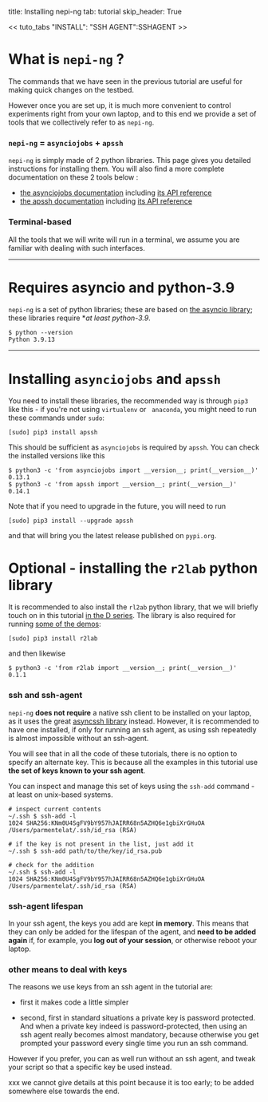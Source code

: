 title: Installing nepi-ng
tab: tutorial
skip_header: True

<script src="https://cdnjs.cloudflare.com/ajax/libs/jsdiff/3.2.0/diff.min.js"></script>
<script src="/assets/r2lab/open-tab.js"></script>
<script src="/assets/r2lab/r2lab-diff.js"></script>
<style>@import url("/assets/r2lab/r2lab-diff.css")</style>

<< tuto_tabs "INSTALL": "SSH AGENT":SSHAGENT >>

<div id="contents" class="tab-content" markdown="1">

<!-- ------- INSTALL ------------>
<div id="INSTALL" class="tab-pane fade show active" markdown="1">

# What is `nepi-ng` ?
The commands that we have seen in the previous tutorial are useful for
making quick changes on the testbed.

However once you are set up, it is much more convenient to control
experiments right from your own laptop, and to this end we provide a
set of tools that we collectively refer to as `nepi-ng`.

### `nepi-ng` = `asynciojobs` + `apssh`

`nepi-ng` is simply made of 2 python libraries. This page gives you
detailed instructions for installing them. You will also find a more
complete documentation on these 2 tools below :

* [the asynciojobs documentation](http://asynciojobs.readthedocs.io/)
  including [its API reference](http://asynciojobs.readthedocs.io/en/latest/API.html)
* [the apssh documentation](http://apssh.readthedocs.io/)
  including [its API reference](http://apssh.readthedocs.io/en/latest/API.html)

### Terminal-based

All the tools that we will write will run in a terminal, we assume you
are familiar with dealing with such interfaces.

***

# Requires asyncio and python-3.9

`nepi-ng` is a set of python libraries; these are based on [the asyncio
library](https://docs.python.org/3/library/asyncio.html); these libraries
require **at least python-3.9*.

    $ python --version
    Python 3.9.13

***

# Installing `asynciojobs` and `apssh`

You need to install these libraries, the recommended way is through
`pip3` like this - if you're not using `virtualenv` or ` anaconda`, you
might need to run these commands under `sudo`:

    [sudo] pip3 install apssh

This should be sufficient as `asynciojobs` is required by `apssh`. You can check
the installed versions like this

    $ python3 -c 'from asynciojobs import __version__; print(__version__)'
    0.13.1
    $ python3 -c 'from apssh import __version__; print(__version__)'
    0.14.1

Note that if you need to upgrade in the future, you will need to run

    [sudo] pip3 install --upgrade apssh

and that will bring you the latest release published on `pypi.org`.

# Optional - installing the `r2lab` python library

It is recommended to also install the `rl2ab` python library,
that we will briefly touch on in this tutorial
[in the D series](tuto-070-D-prep.md#D3).
The library is also required for running
 [some of the demos](https://github.com/fit-r2lab/r2lab-demos):

    [sudo] pip3 install r2lab

and then likewise

    $ python3 -c 'from r2lab import __version__; print(__version__)'
    0.1.1

</div>

<!-- ------- SSHAGENT ------------>
<div id="SSHAGENT" class="tab-pane fade" markdown="1">

### ssh and ssh-agent

`nepi-ng` **does not require** a native ssh client to be installed on
your laptop, as it uses the great [asyncssh
library](https://github.com/ronf/asyncssh) instead. However, it is
recommended to have one installed, if only for running an ssh agent,
as using ssh repeatedly is almost impossible without an ssh-agent.

You will see that in all the code of these tutorials, there is no
option to specify an alternate key. This is because all the examples
in this tutorial use **the set of keys known to your ssh agent**.

You can inspect and manage this set of keys using the `ssh-add`
command - at least on unix-based systems.

    # inspect current contents
    ~/.ssh $ ssh-add -l
    1024 SHA256:KNm0U4SgFV9bY957hJAIRR68n5AZHQ6e1gbiXrGHuOA /Users/parmentelat/.ssh/id_rsa (RSA)

    # if the key is not present in the list, just add it
    ~/.ssh $ ssh-add path/to/the/key/id_rsa.pub

    # check for the addition
    ~/.ssh $ ssh-add -l
    1024 SHA256:KNm0U4SgFV9bY957hJAIRR68n5AZHQ6e1gbiXrGHuOA /Users/parmentelat/.ssh/id_rsa (RSA)

### ssh-agent lifespan

In your ssh agent, the keys you add are kept **in memory**. This means
that they can only be added for the lifespan of the agent, and **need
to be added again** if, for example, you **log out of your session**,
or otherwise reboot your laptop.

### other means to deal with keys

The reasons we use keys from an ssh agent in the tutorial are:

* first it makes code a little simpler

* second, first in standard situations a private key is password
protected. And when a private key indeed is password-protected, then
using an ssh agent really becomes almost mandatory, because otherwise
you get prompted your password every single time you run an ssh
command.

However if you prefer, you can as well run without an ssh agent,
and tweak your script so that a specific key be used instead.

xxx we cannot give details at this point because it is too early;
to be added somewhere else towards the end.


</div>

</div> <!-- end div contents -->
